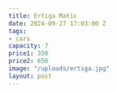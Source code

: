 ```yaml
---
title: Ertiga Matic
date: 2024-09-27 17:03:00 Z
tags:
- cars
capacity: 7
price1: 350
price2: 650
image: "/uploads/ertiga.jpg"
layout: post
---
```


